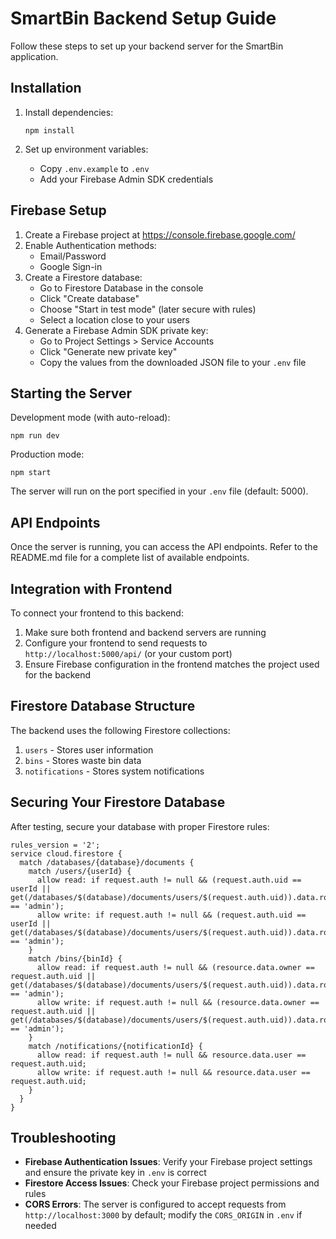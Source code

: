 # SmartBin Backend Setup Guide

Follow these steps to set up your backend server for the SmartBin application.

## Installation

1. Install dependencies:
   ```
   npm install
   ```

2. Set up environment variables:
   - Copy `.env.example` to `.env`
   - Add your Firebase Admin SDK credentials

## Firebase Setup

1. Create a Firebase project at https://console.firebase.google.com/
2. Enable Authentication methods:
   - Email/Password
   - Google Sign-in
3. Create a Firestore database:
   - Go to Firestore Database in the console
   - Click "Create database"
   - Choose "Start in test mode" (later secure with rules)
   - Select a location close to your users
4. Generate a Firebase Admin SDK private key:
   - Go to Project Settings > Service Accounts
   - Click "Generate new private key"
   - Copy the values from the downloaded JSON file to your `.env` file

## Starting the Server

Development mode (with auto-reload):
```
npm run dev
```

Production mode:
```
npm start
```

The server will run on the port specified in your `.env` file (default: 5000).

## API Endpoints

Once the server is running, you can access the API endpoints. Refer to the README.md file for a complete list of available endpoints.

## Integration with Frontend

To connect your frontend to this backend:

1. Make sure both frontend and backend servers are running
2. Configure your frontend to send requests to `http://localhost:5000/api/` (or your custom port)
3. Ensure Firebase configuration in the frontend matches the project used for the backend

## Firestore Database Structure

The backend uses the following Firestore collections:

1. `users` - Stores user information
2. `bins` - Stores waste bin data
3. `notifications` - Stores system notifications

## Securing Your Firestore Database

After testing, secure your database with proper Firestore rules:

```
rules_version = '2';
service cloud.firestore {
  match /databases/{database}/documents {
    match /users/{userId} {
      allow read: if request.auth != null && (request.auth.uid == userId || get(/databases/$(database)/documents/users/$(request.auth.uid)).data.role == 'admin');
      allow write: if request.auth != null && (request.auth.uid == userId || get(/databases/$(database)/documents/users/$(request.auth.uid)).data.role == 'admin');
    }
    match /bins/{binId} {
      allow read: if request.auth != null && (resource.data.owner == request.auth.uid || get(/databases/$(database)/documents/users/$(request.auth.uid)).data.role == 'admin');
      allow write: if request.auth != null && (resource.data.owner == request.auth.uid || get(/databases/$(database)/documents/users/$(request.auth.uid)).data.role == 'admin');
    }
    match /notifications/{notificationId} {
      allow read: if request.auth != null && resource.data.user == request.auth.uid;
      allow write: if request.auth != null && resource.data.user == request.auth.uid;
    }
  }
}
```

## Troubleshooting

- **Firebase Authentication Issues**: Verify your Firebase project settings and ensure the private key in `.env` is correct
- **Firestore Access Issues**: Check your Firebase project permissions and rules
- **CORS Errors**: The server is configured to accept requests from `http://localhost:3000` by default; modify the `CORS_ORIGIN` in `.env` if needed 